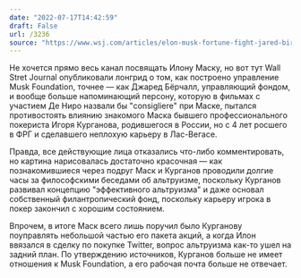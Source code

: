 ```yaml
---
date: "2022-07-17T14:42:59"
draft: False
url: /3236
source: "https://www.wsj.com/articles/elon-musk-fortune-fight-jared-birchall-igor-kurganov-11657308426?st=ip5c69ao44s0h2k&reflink=desktopwebshare_permalink"
---
```


Не хочется прямо весь канал посвящать Илону Маску, но вот тут Wall Stret Journal опубликовали лонгрид о том, как построено управление Musk Foundation, точнее — как Джаред Бёрчалл, управляющий фондом, и вообще больше напоминающий персону, которую в фильмах с участием Де Ниро назвали бы "consigliere" при Маске, пытался противостоять влиянию знакомого Маска бывшего профессионального покериста Игоря Курганова, родившегося в России, но с 4 лет росшего в ФРГ и сделавшего неплохую карьеру в Лас-Вегасе.

Правда, все действующие лица отказались что-либо комментировать, но картина нарисовалась достаточно красочная — как познакомившиеся через подруг Маск и Курганов проводили долгие часы за философскими беседами об альтруизме, поскольку Курганов развивал концепцию "эффективного альтруизма" и даже основал собственный филантропический фонд, поскольку карьеру игрока в покер закончил с хорошим состоянием.

Впрочем, в итоге Маск всего лишь поручил было Курганову поуправлять небольшой частью его пакета акций, а когда Илон ввязался в сделку по покупке Twitter, вопрос альтруизма как-то ушел на задний план. По утверждению источников, Курганов больше не имеет отношения к Musk Foundation, а его рабочая почта больше не отвечает.
